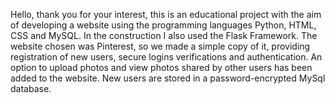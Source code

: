 
Hello, thank you for your interest, this is an educational project
with the aim of developing a website using the programming languages
Python, HTML, CSS and MySQL. In the construction I also used the Flask
Framework.
The website chosen was Pinterest, so we made a simple copy of it,
providing registration of new users, secure logins verifications and
authentication. An option to upload photos and view photos shared by
other users has been added to the website. New users are stored in a
password-encrypted MySql database.
